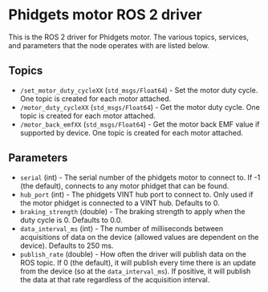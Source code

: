 Phidgets motor ROS 2 driver
=========================

This is the ROS 2 driver for Phidgets motor.  The various topics, services, and parameters that the node operates with are listed below.

Topics
------
* `/set_motor_duty_cycleXX` (`std_msgs/Float64`) - Set the motor duty cycle.  One topic is created for each motor attached.
* `/motor_duty_cycleXX` (`std_msgs/Float64`) - Get the motor duty cycle.  One topic is created for each motor attached.
* `/motor_back_emfXX` (`std_msgs/Float64`) - Get the motor back EMF value if supported by device.  One topic is created for each motor attached.

Parameters
----------
* `serial` (int) - The serial number of the phidgets motor to connect to.  If -1 (the default), connects to any motor phidget that can be found.
* `hub_port` (int) - The phidgets VINT hub port to connect to.  Only used if the motor phidget is connected to a VINT hub.  Defaults to 0.
* `braking_strength` (double) - The braking strength to apply when the duty cycle is 0.  Defaults to 0.0.
* `data_interval_ms` (int) - The number of milliseconds between acquisitions of data on the device (allowed values are dependent on the device).  Defaults to 250 ms.
* `publish_rate` (double) - How often the driver will publish data on the ROS topic.  If 0 (the default), it will publish every time there is an update from the device (so at the `data_interval_ms`).  If positive, it will publish the data at that rate regardless of the acquisition interval.

